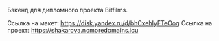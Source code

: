 Бэкенд для дипломного проекта Bitfilms.

Ссылка на макет: https://disk.yandex.ru/d/bhCxehIyFTeOog
Ссылка на проект: https://shakarova.nomoredomains.icu